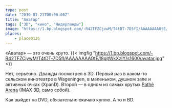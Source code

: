 ```yaml
---
type: post
date: "2010-01-21T00:00:00Z"
title: "Аватар"
tags: ["3D", "кино", "Нидерланды"]
image: "https://1.bp.blogspot.com/-R42TFZCjvwM/T4tDT-7D5fI/AAAAAAAAOtE/l8gjtWkXzIY/s1600/avatar.jpg"
places:
    - place0136
---
```


«Аватар» — это очень круто.
{{< imgfig "https://1.bp.blogspot.com/-R42TFZCjvwM/T4tDT-7D5fI/AAAAAAAAOtE/l8gjtWkXzIY/s1600/avatar.jpg" >}}

Нет, серьёзно. Дважды посмотрел в 3D. Первый раз в каком-то сельском кинотеатре в Wageningen, в маленьком, душном зале и активных очках (XpanD). Второй — в одном из самых крутых [Pathé Arena](http://www.pathe.nl/arena/) (IMAX 3D, само собой).

Как выйдет на DVD, обязательно ~~скачаю~~ куплю. А то и BD.
